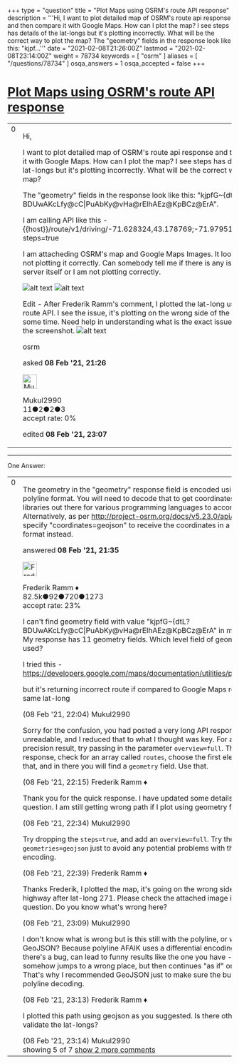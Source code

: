 +++
type = "question"
title = "Plot Maps using OSRM&#x27;s route API response"
description = '''Hi, I want to plot detailed map of OSRM&#x27;s route api response and then compare it with Google Maps. How can I plot the map? I see steps has details of the lat-longs but it&#x27;s plotting incorrectly. What will be the correct way to plot the map? The &quot;geometry&quot; fields in the response look like this: &quot;kjpf...'''
date = "2021-02-08T21:26:00Z"
lastmod = "2021-02-08T23:14:00Z"
weight = 78734
keywords = [ "osrm" ]
aliases = [ "/questions/78734" ]
osqa_answers = 1
osqa_accepted = false
+++

<div class="headNormal">

# [Plot Maps using OSRM's route API response](/questions/78734/plot-maps-using-osrms-route-api-response)

</div>

<div id="main-body">

<div id="askform">

<table id="question-table" style="width:100%;">
<colgroup>
<col style="width: 50%" />
<col style="width: 50%" />
</colgroup>
<tbody>
<tr>
<td style="width: 30px; vertical-align: top"><div class="vote-buttons">
<span id="post-78734-upvote" class="ajax-command post-vote up" rel="nofollow" title="I like this post (click again to cancel)"> </span>
<div id="post-78734-score" class="post-score" title="current number of votes">
0
</div>
<span id="post-78734-downvote" class="ajax-command post-vote down" rel="nofollow" title="I dont like this post (click again to cancel)"> </span> <span id="favorite-mark" class="ajax-command favorite-mark" rel="nofollow" title="mark/unmark this question as favorite (click again to cancel)"> </span>
<div id="favorite-count" class="favorite-count">
&#10;</div>
</div></td>
<td><div id="item-right">
<div class="question-body">
<p>Hi,</p>
<p>I want to plot detailed map of OSRM's route api response and then compare it with Google Maps. How can I plot the map? I see steps has details of the lat-longs but it's plotting incorrectly. What will be the correct way to plot the map?</p>
<p>The "geometry" fields in the response look like this: "kjpfG~{dtL?BDUwAKcLfy@cC|PuAbKy@vHa@rEIhAEz@KpBCz@ErA".</p>
<p>I am calling API like this - {{host}}/route/v1/driving/-71.628324,43.178769;-71.979512,43.390553?steps=true</p>
<p>I am attacheding OSRM's map and Google Maps Images. It looks OSRM is not plotting it correctly. Can somebody tell me if there is any issue in OSRM server itself or I am not plotting correctly.</p>
<p><img src="https://help.openstreetmap.org/upfiles/OSRM_Map_5vVW4AH.png" alt="alt text" /> <img src="https://help.openstreetmap.org/upfiles/Google_Map_Hnot35P.png" alt="alt text" /></p>
<p>Edit - After Frederik Ramm's comment, I plotted the lat-long using OSRM's route API. I see the issue, it's plotting on the wrong side of the road after some time. Need help in understanding what is the exact issue here. Here is the screenshot. <img src="https://help.openstreetmap.org/upfiles/OSRM.png" alt="alt text" /></p>
</div>
<div id="question-tags" class="tags-container tags">
<span class="post-tag tag-link-osrm" rel="tag" title="see questions tagged &#39;osrm&#39;">osrm</span>
</div>
<div id="question-controls" class="post-controls">
&#10;</div>
<div class="post-update-info-container">
<div class="post-update-info post-update-info-user">
<p>asked <strong>08 Feb '21, 21:26</strong></p>
<img src="https://secure.gravatar.com/avatar/7996417a96c5227404f348e863457405?s=32&amp;d=identicon&amp;r=g" class="gravatar" width="32" height="32" alt="Mukul2990&#39;s gravatar image" />
<p><span>Mukul2990</span><br />
<span class="score" title="11 reputation points">11</span><span title="2 badges"><span class="badge1">●</span><span class="badgecount">2</span></span><span title="2 badges"><span class="silver">●</span><span class="badgecount">2</span></span><span title="3 badges"><span class="bronze">●</span><span class="badgecount">3</span></span><br />
<span class="accept_rate" title="Rate of the user&#39;s accepted answers">accept rate:</span> <span title="Mukul2990 has no accepted answers">0%</span></p>
</img>
</div>
<div class="post-update-info post-update-info-edited">
<p><span> edited <strong>08 Feb '21, 23:07</strong> </span></p>
</div>
</div>
<div id="comments-container-78734" class="comments-container">
&#10;</div>
<div id="comment-tools-78734" class="comment-tools">
&#10;</div>
<div class="clear">
&#10;</div>
<div id="comment-78734-form-container" class="comment-form-container">
&#10;</div>
<div class="clear">
&#10;</div>
</div></td>
</tr>
</tbody>
</table>

------------------------------------------------------------------------

<div class="tabBar">

<span id="sort-top"></span>

<div class="headQuestions">

One Answer:

</div>

</div>

<span id="78735"></span>

<div id="answer-container-78735" class="answer">

<table style="width:100%;">
<colgroup>
<col style="width: 50%" />
<col style="width: 50%" />
</colgroup>
<tbody>
<tr>
<td style="width: 30px; vertical-align: top"><div class="vote-buttons">
<span id="post-78735-upvote" class="ajax-command post-vote up" rel="nofollow" title="I like this post (click again to cancel)"> </span>
<div id="post-78735-score" class="post-score" title="current number of votes">
0
</div>
<span id="post-78735-downvote" class="ajax-command post-vote down" rel="nofollow" title="I dont like this post (click again to cancel)"> </span>
</div></td>
<td><div class="item-right">
<div class="answer-body">
<p>The geometry in the "geometry" response field is encoded using Google's polyline format. You will need to decode that to get coordinates. There are libraries out there for various programming languages to accomplish that. Alternatively, as per <a href="http://project-osrm.org/docs/v5.23.0/api/">http://project-osrm.org/docs/v5.23.0/api/</a> you can specify "coordinates=geojson" to receive the coordinates in a GeoJSON format instead.</p>
</div>
<div class="answer-controls post-controls">
&#10;</div>
<div class="post-update-info-container">
<div class="post-update-info post-update-info-user">
<p>answered <strong>08 Feb '21, 21:35</strong></p>
<img src="https://secure.gravatar.com/avatar/a2b38d937e70ab39d895d17da0dd1ba4?s=32&amp;d=identicon&amp;r=g" class="gravatar" width="32" height="32" alt="Frederik%20Ramm&#39;s gravatar image" />
<p><span>Frederik Ramm ♦</span><br />
<span class="score" title="82494 reputation points"><span>82.5k</span></span><span title="92 badges"><span class="badge1">●</span><span class="badgecount">92</span></span><span title="720 badges"><span class="silver">●</span><span class="badgecount">720</span></span><span title="1273 badges"><span class="bronze">●</span><span class="badgecount">1273</span></span><br />
<span class="accept_rate" title="Rate of the user&#39;s accepted answers">accept rate:</span> <span title="Frederik Ramm has 417 accepted answers">23%</span></p>
</img>
</div>
</div>
<div id="comments-container-78735" class="comments-container">
<span id="78738"></span>
<div id="comment-78738" class="comment">
<div id="post-78738-score" class="comment-score">
&#10;</div>
<div class="comment-text">
<p>I can't find geometry field with value "kjpfG~{dtL?BDUwAKcLfy@cC|PuAbKy@vHa@rEIhAEz@KpBCz@ErA" in my response. My response has 11 geometry fields. Which level field of geometry can be used?</p>
<p>I tried this - <a href="https://developers.google.com/maps/documentation/utilities/polylineutility">https://developers.google.com/maps/documentation/utilities/polylineutility</a></p>
<p>but it's returning incorrect route if compared to Google Maps route for the same lat-long</p>
</div>
<div id="comment-78738-info" class="comment-info">
<span class="comment-age">(08 Feb '21, 22:04)</span> <span class="comment-user userinfo">Mukul2990</span>
</div>
</div>
<span id="78739"></span>
<div id="comment-78739" class="comment">
<div id="post-78739-score" class="comment-score">
&#10;</div>
<div class="comment-text">
<p>Sorry for the confusion, you had posted a very long API response that was unreadable, and I reduced that to what I thought was key. For a best-precision result, try passing in the parameter <code>overview=full</code>. Then in the response, check for an array called <code>routes</code>, choose the first element of that, and in there you will find a <code>geometry</code> field. Use that.</p>
</div>
<div id="comment-78739-info" class="comment-info">
<span class="comment-age">(08 Feb '21, 22:15)</span> <span class="comment-user userinfo">Frederik Ramm ♦</span>
</div>
</div>
<span id="78740"></span>
<div id="comment-78740" class="comment">
<div id="post-78740-score" class="comment-score">
&#10;</div>
<div class="comment-text">
<p>Thank you for the quick response. I have updated some details in the question. I am still getting wrong path if I plot using geometry field.</p>
</div>
<div id="comment-78740-info" class="comment-info">
<span class="comment-age">(08 Feb '21, 22:34)</span> <span class="comment-user userinfo">Mukul2990</span>
</div>
</div>
<span id="78741"></span>
<div id="comment-78741" class="comment">
<div id="post-78741-score" class="comment-score">
&#10;</div>
<div class="comment-text">
<p>Try dropping the <code>steps=true</code>, and add an <code>overview=full</code>. Try the <code>geometries=geojson</code> just to avoid any potential problems with the polyline encoding.</p>
</div>
<div id="comment-78741-info" class="comment-info">
<span class="comment-age">(08 Feb '21, 22:39)</span> <span class="comment-user userinfo">Frederik Ramm ♦</span>
</div>
</div>
<span id="78742"></span>
<div id="comment-78742" class="comment">
<div id="post-78742-score" class="comment-score">
&#10;</div>
<div class="comment-text">
<p>Thanks Frederik, I plotted the map, it's going on the wrong side of the highway after lat-long 271. Please check the attached image in the question. Do you know what's wrong here?</p>
</div>
<div id="comment-78742-info" class="comment-info">
<span class="comment-age">(08 Feb '21, 23:09)</span> <span class="comment-user userinfo">Mukul2990</span>
</div>
</div>
<span id="78743"></span>
<div id="comment-78743" class="comment not_top_scorer">
<div id="post-78743-score" class="comment-score">
&#10;</div>
<div class="comment-text">
<p>I don't know what is wrong but is this still with the polyline, or with GeoJSON? Because polyline AFAIK uses a differential encoding which, if there's a bug, can lead to funny results like the one you have - route somehow jumps to a wrong place, but then continues "as if" on a road. That's why I recommended GeoJSON just to make sure the bug isn't in the polyline decoding.</p>
</div>
<div id="comment-78743-info" class="comment-info">
<span class="comment-age">(08 Feb '21, 23:13)</span> <span class="comment-user userinfo">Frederik Ramm ♦</span>
</div>
</div>
<span id="78744"></span>
<div id="comment-78744" class="comment not_top_scorer">
<div id="post-78744-score" class="comment-score">
&#10;</div>
<div class="comment-text">
<p>I plotted this path using geojson as you suggested. Is there other way to validate the lat-longs?</p>
</div>
<div id="comment-78744-info" class="comment-info">
<span class="comment-age">(08 Feb '21, 23:14)</span> <span class="comment-user userinfo">Mukul2990</span>
</div>
</div>
</div>
<div id="comment-tools-78735" class="comment-tools">
<span class="comments-showing"> showing 5 of 7 </span> <a href="#" class="show-all-comments-link">show 2 more comments</a>
</div>
<div class="clear">
&#10;</div>
<div id="comment-78735-form-container" class="comment-form-container">
&#10;</div>
<div class="clear">
&#10;</div>
</div></td>
</tr>
</tbody>
</table>

</div>

<div class="paginator-container-left">

</div>

</div>

</div>

